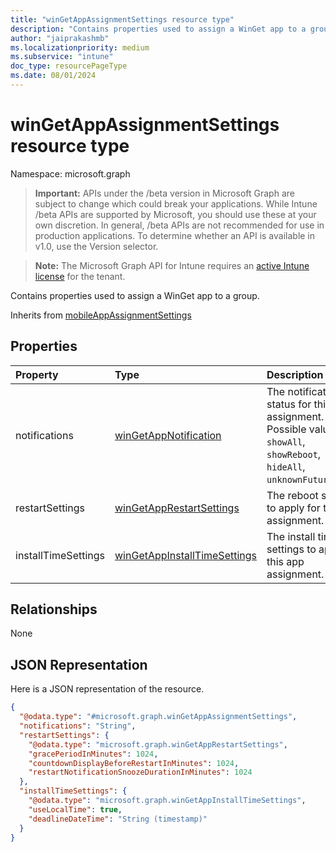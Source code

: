 ```yaml
---
title: "winGetAppAssignmentSettings resource type"
description: "Contains properties used to assign a WinGet app to a group."
author: "jaiprakashmb"
ms.localizationpriority: medium
ms.subservice: "intune"
doc_type: resourcePageType
ms.date: 08/01/2024
---
```


# winGetAppAssignmentSettings resource type

Namespace: microsoft.graph

> **Important:** APIs under the /beta version in Microsoft Graph are subject to change which could break your applications. While Intune /beta APIs are supported by Microsoft, you should use these at your own discretion. In general, /beta APIs are not recommended for use in production applications. To determine whether an API is available in v1.0, use the Version selector.

> **Note:** The Microsoft Graph API for Intune requires an [active Intune license](https://go.microsoft.com/fwlink/?linkid=839381) for the tenant.

Contains properties used to assign a WinGet app to a group.


Inherits from [mobileAppAssignmentSettings](../resources/intune-shared-mobileappassignmentsettings.md)

## Properties
|Property|Type|Description|
|:---|:---|:---|
|notifications|[winGetAppNotification](../resources/intune-shared-wingetappnotification.md)|The notification status for this app assignment. Possible values are: `showAll`, `showReboot`, `hideAll`, `unknownFutureValue`.|
|restartSettings|[winGetAppRestartSettings](../resources/intune-shared-wingetapprestartsettings.md)|The reboot settings to apply for this app assignment.|
|installTimeSettings|[winGetAppInstallTimeSettings](../resources/intune-shared-wingetappinstalltimesettings.md)|The install time settings to apply for this app assignment.|

## Relationships
None

## JSON Representation
Here is a JSON representation of the resource.
<!-- {
  "blockType": "resource",
  "@odata.type": "microsoft.graph.winGetAppAssignmentSettings"
}
-->
``` json
{
  "@odata.type": "#microsoft.graph.winGetAppAssignmentSettings",
  "notifications": "String",
  "restartSettings": {
    "@odata.type": "microsoft.graph.winGetAppRestartSettings",
    "gracePeriodInMinutes": 1024,
    "countdownDisplayBeforeRestartInMinutes": 1024,
    "restartNotificationSnoozeDurationInMinutes": 1024
  },
  "installTimeSettings": {
    "@odata.type": "microsoft.graph.winGetAppInstallTimeSettings",
    "useLocalTime": true,
    "deadlineDateTime": "String (timestamp)"
  }
}
```
